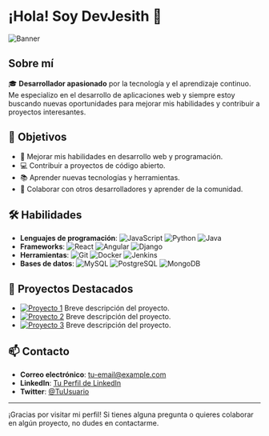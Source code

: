 # ¡Hola! Soy **DevJesith** 👋

![Banner](https://via.placeholder.com/1200x300.png?text=Bienvenido+a+mi+perfil)

## Sobre mí

🎓 **Desarrollador apasionado** por la tecnología y el aprendizaje continuo. Me especializo en el desarrollo de aplicaciones web y siempre estoy buscando nuevas oportunidades para mejorar mis habilidades y contribuir a proyectos interesantes.

## 🌟 Objetivos

- 🚀 Mejorar mis habilidades en desarrollo web y programación.
- 💻 Contribuir a proyectos de código abierto.
- 📚 Aprender nuevas tecnologías y herramientas.
- 🤝 Colaborar con otros desarrolladores y aprender de la comunidad.

## 🛠️ Habilidades

- **Lenguajes de programación**: ![JavaScript](https://img.shields.io/badge/-JavaScript-yellow) ![Python](https://img.shields.io/badge/-Python-blue) ![Java](https://img.shields.io/badge/-Java-orange)
- **Frameworks**: ![React](https://img.shields.io/badge/-React-blue) ![Angular](https://img.shields.io/badge/-Angular-red) ![Django](https://img.shields.io/badge/-Django-green)
- **Herramientas**: ![Git](https://img.shields.io/badge/-Git-black) ![Docker](https://img.shields.io/badge/-Docker-blue) ![Jenkins](https://img.shields.io/badge/-Jenkins-red)
- **Bases de datos**: ![MySQL](https://img.shields.io/badge/-MySQL-blue) ![PostgreSQL](https://img.shields.io/badge/-PostgreSQL-blue) ![MongoDB](https://img.shields.io/badge/-MongoDB-green)

## 🚀 Proyectos Destacados

- [![Proyecto 1](https://img.shields.io/badge/-Nombre_del_Proyecto_1-blue)](enlace-al-proyecto) Breve descripción del proyecto.
- [![Proyecto 2](https://img.shields.io/badge/-Nombre_del_Proyecto_2-blue)](enlace-al-proyecto) Breve descripción del proyecto.
- [![Proyecto 3](https://img.shields.io/badge/-Nombre_del_Proyecto_3-blue)](enlace-al-proyecto) Breve descripción del proyecto.

## 📫 Contacto

- **Correo electrónico**: [tu-email@example.com](mailto:tu-email@example.com)
- **LinkedIn**: [Tu Perfil de LinkedIn](enlace-a-linkedin)
- **Twitter**: [@TuUsuario](enlace-a-twitter)

---

¡Gracias por visitar mi perfil! Si tienes alguna pregunta o quieres colaborar en algún proyecto, no dudes en contactarme.

